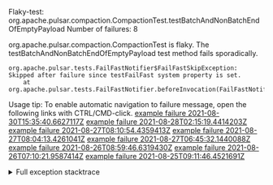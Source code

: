         
Flaky-test: org.apache.pulsar.compaction.CompactionTest.testBatchAndNonBatchEndOfEmptyPayload
Number of failures: 8

org.apache.pulsar.compaction.CompactionTest is flaky. The testBatchAndNonBatchEndOfEmptyPayload test method fails sporadically.

```
org.apache.pulsar.tests.FailFastNotifier$FailFastSkipException: Skipped after failure since testFailFast system property is set.
	at org.apache.pulsar.tests.FailFastNotifier.beforeInvocation(FailFastNotifier.java:88)

```

Usage tip: To enable automatic navigation to failure message, open the following links with CTRL/CMD-click.
[example failure 2021-08-30T15:35:40.6627117Z](https://github.com/apache/pulsar/runs/3463119398?check_suite_focus=true#step:9:3049)
[example failure 2021-08-28T02:15:19.4414203Z](https://github.com/apache/pulsar/runs/3448473880?check_suite_focus=true#step:9:2046)
[example failure 2021-08-27T08:10:54.4359413Z](https://github.com/apache/pulsar/runs/3440980370?check_suite_focus=true#step:9:2113)
[example failure 2021-08-27T08:04:13.4261041Z](https://github.com/apache/pulsar/runs/3440855241?check_suite_focus=true#step:9:2038)
[example failure 2021-08-27T06:45:32.1440088Z](https://github.com/apache/pulsar/runs/3440411158?check_suite_focus=true#step:9:2039)
[example failure 2021-08-26T08:59:46.6319430Z](https://github.com/apache/pulsar/runs/3430539961?check_suite_focus=true#step:9:2748)
[example failure 2021-08-26T07:10:21.9587414Z](https://github.com/apache/pulsar/runs/3429892136?check_suite_focus=true#step:9:2100)
[example failure 2021-08-25T09:11:46.4521691Z](https://github.com/apache/pulsar/runs/3420085427?check_suite_focus=true#step:10:2028)


<details>
<summary>Full exception stacktrace</summary>
<code><pre>
org.apache.pulsar.tests.FailFastNotifier$FailFastSkipException: Skipped after failure since testFailFast system property is set.
	at org.apache.pulsar.tests.FailFastNotifier.beforeInvocation(FailFastNotifier.java:88)

</pre></code>
</details>

